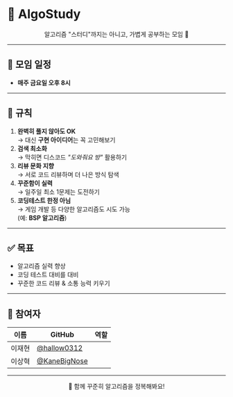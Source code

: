 # 📘 AlgoStudy

<p align="center">알고리즘 "스터디"까지는 아니고, 가볍게 공부하는 모임 💪</p>

---

## 📅 모임 일정
- **매주 금요일 오후 8시**

---

## 📌 규칙

1. **완벽히 풀지 않아도 OK**  
   → 대신 **구현 아이디어**는 꼭 고민해보기  
2. **검색 최소화**  
   → 막히면 디스코드 *"도와줘요 방"* 활용하기  
3. **리뷰 문화 지향**  
   → 서로 코드 리뷰하며 더 나은 방식 탐색  
4. **꾸준함이 실력**  
   → 일주일 최소 1문제는 도전하기  
5. **코딩테스트 한정 아님**  
   → 게임 개발 등 다양한 알고리즘도 시도 가능  
   (예: **BSP 알고리즘**)  

---

## ✅ 목표
- 알고리즘 실력 향상  
- 코딩 테스트 대비를 대비   
- 꾸준한 코드 리뷰 & 소통 능력 키우기
  
---

## 👥 참여자

| 이름   | GitHub | 역할 |
|--------|--------|------|
| 이재현 | [@hallow0312](https://github.com/hallow0312) |   |
| 이상혁 | [@KaneBigNose](https://github.com/KaneBigNose) |   |

---

<p align="center">
  🚀 함께 꾸준히 알고리즘을 정복해봐요!
</p>
